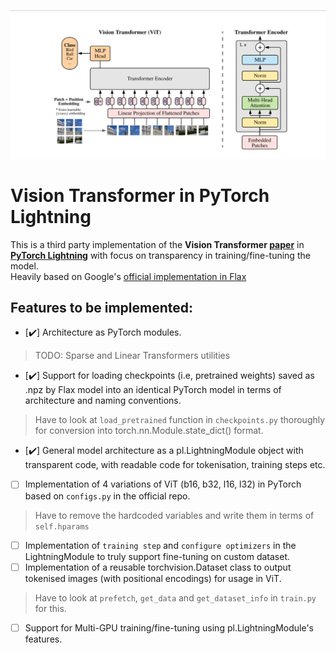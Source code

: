 ![GitHub Logo](/Extras/ViT_architecture.png)

# Vision Transformer in PyTorch Lightning
This is a third party implementation of the **Vision Transformer [paper](https://arxiv.org/pdf/2010.11929.pdf)** in 
**[PyTorch Lightning](https://www.pytorchlightning.ai)** with focus on transparency in training/fine-tuning the model.  
Heavily based on Google's [official implementation in Flax](https://github.com/google-research/vision_transformer)

## Features to be implemented:
- [:heavy_check_mark:] Architecture as PyTorch modules.
> TODO: Sparse and Linear Transformers utilities
- [:heavy_check_mark:] Support for loading checkpoints (i.e, pretrained weights) saved as .npz by Flax model into an identical PyTorch model in terms of architecture and naming conventions.
> Have to look at `load_pretrained` function in `checkpoints.py` thoroughly for conversion into torch.nn.Module.state_dict() format.
- [:heavy_check_mark:] General model architecture as a pl.LightningModule object with transparent code, with readable code for tokenisation, training steps etc.   
- [ ] Implementation of 4 variations of ViT (b16, b32, l16, l32) in PyTorch based on `configs.py` in the official repo.
> Have to remove the hardcoded variables and write them in terms of `self.hparams`
- [ ] Implementation of `training step` and `configure optimizers` in the LightningModule to truly support fine-tuning on custom dataset.
- [ ] Implementation of a reusable torchvision.Dataset class to output tokenised images (with positional encodings) for usage in ViT.
> Have to look at `prefetch`, `get_data` and `get_dataset_info` in `train.py` for this.
- [ ] Support for Multi-GPU training/fine-tuning using pl.LightningModule's features.
